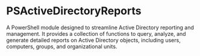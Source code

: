 # PSActiveDirectoryReports
A PowerShell module designed to streamline Active Directory reporting and management. It provides a collection of functions to query, analyze, and generate detailed reports on Active Directory objects, including users, computers, groups, and organizational units.
